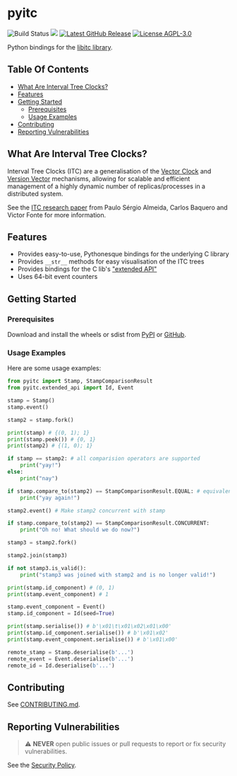 # pyitc

<img src="https://img.shields.io/github/actions/workflow/status/astro-stan/pyitc/.github%2Fworkflows%2Fbuild-and-run-tests.yml?branch=main&logo=github" alt="Build Status"> <a href="https://codecov.io/gh/astro-stan/pyitc" ><img src="https://codecov.io/gh/astro-stan/pyitc/graph/badge.svg"/></a> <a href="https://github.com/astro-stan/pyitc/releases/latest"><img src="https://img.shields.io/github/v/release/astro-stan/pyitc" alt="Latest GitHub Release"></a> <a href="./LICENSE"><img src="https://img.shields.io/github/license/astro-stan/pyitc" alt="License AGPL-3.0"></a>

Python bindings for the [libitc library](https://github.com/astro-stan/libitc).

## Table Of Contents

* [What Are Interval Tree Clocks?](#what-are-interval-tree-clocks)
* [Features](#features)
* [Getting Started](#getting-started)
    + [Prerequisites](#prerequisites)
    + [Usage Examples](#usage-examples)
* [Contributing](#contributing)
* [Reporting Vulnerabilities](#reporting-vulnerabilities)


## What Are Interval Tree Clocks?

Interval Tree Clocks (ITC) are a generalisation of the [Vector Clock](https://en.wikipedia.org/wiki/Vector_clock) and [Version Vector](https://en.wikipedia.org/wiki/Version_vector) mechanisms, allowing for scalable and efficient management of a
highly dynamic number of replicas/processes in a distributed system.

See the [ITC research paper](http://hydra.azilian.net/Papers/Interval%20Tree%20Clocks.pdf) from Paulo Sérgio Almeida, Carlos Baquero and Victor Fonte for more information.

## Features

* Provides easy-to-use, Pythonesque bindings for the underlying C library
* Provides `__str__` methods for easy visualisation of the ITC trees
* Provides bindings for the C lib's ["extended API"](https://github.com/astro-stan/libitc?tab=readme-ov-file#features:~:text=%22extended%22%20API%20interface)
* Uses 64-bit event counters

## Getting Started

### Prerequisites

Download and install the wheels or sdist from [PyPI](https://pypi.org/project/pyitc/) or [GitHub](https://github.com/astro-stan/pyitc/releases).

### Usage Examples

Here are some usage examples:

```py
from pyitc import Stamp, StampComparisonResult
from pyitc.extended_api import Id, Event

stamp = Stamp()
stamp.event()

stamp2 = stamp.fork()

print(stamp) # {(0, 1); 1}
print(stamp.peek()) # {0, 1}
print(stamp2) # {(1, 0); 1}

if stamp == stamp2: # all comparision operators are supported
    print("yay!")
else:
    print("nay")

if stamp.compare_to(stamp2) == StampComparisonResult.EQUAL: # equivalent to stamp == stamp2
    print("yay again!")

stamp2.event() # Make stamp2 concurrent with stamp

if stamp.compare_to(stamp2) == StampComparisonResult.CONCURRENT:
    print("Oh no! What should we do now?")

stamp3 = stamp2.fork()

stamp2.join(stamp3)

if not stamp3.is_valid():
    print("stamp3 was joined with stamp2 and is no longer valid!")

print(stamp.id_component) # (0, 1)
print(stamp.event_component) # 1

stamp.event_component = Event()
stamp.id_component = Id(seed=True)

print(stamp.serialise()) # b'\x01\t\x01\x02\x01\x00'
print(stamp.id_component.serialise()) # b'\x01\x02'
print(stamp.event_component.serialise()) # b'\x01\x00'

remote_stamp = Stamp.deserialise(b'...')
remote_event = Event.deserialise(b'...')
remote_id = Id.deserialise(b'...')
```

## Contributing

See [CONTRIBUTING.md](https://github.com/astro-stan/pyitc/blob/main/CONTRIBUTING.md).

## Reporting Vulnerabilities

> :warning: **NEVER** open public issues or pull requests to report or fix security vulnerabilities.

See the [Security Policy](https://github.com/astro-stan/pyitc/tree/main?tab=security-ov-file).
